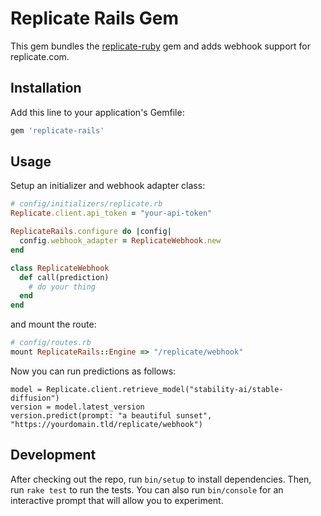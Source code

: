 # Replicate Rails Gem

This gem bundles the [replicate-ruby](https://github.com/dreamingtulpa/replicate-ruby) gem and adds webhook support for replicate.com.

## Installation

Add this line to your application's Gemfile:

```ruby
gem 'replicate-rails'
```

## Usage

Setup an initializer and webhook adapter class:

```ruby
# config/initializers/replicate.rb
Replicate.client.api_token = "your-api-token"

ReplicateRails.configure do |config|
  config.webhook_adapter = ReplicateWebhook.new
end

class ReplicateWebhook
  def call(prediction)
    # do your thing
  end
end
```

and mount the route:

```ruby
# config/routes.rb
mount ReplicateRails::Engine => "/replicate/webhook"
```

Now you can run predictions as follows:

```
model = Replicate.client.retrieve_model("stability-ai/stable-diffusion")
version = model.latest_version
version.predict(prompt: "a beautiful sunset", "https://yourdomain.tld/replicate/webhook")
```

## Development

After checking out the repo, run `bin/setup` to install dependencies. Then, run `rake test` to run the tests. You can also run `bin/console` for an interactive prompt that will allow you to experiment.
